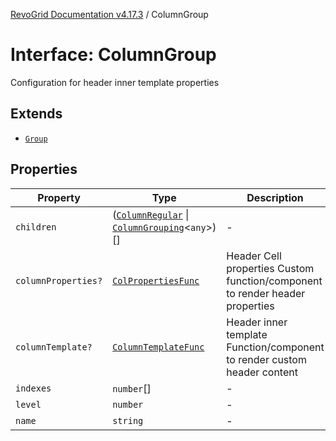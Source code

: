 [RevoGrid Documentation v4.17.3](README.md) / ColumnGroup

# Interface: ColumnGroup

Configuration for header inner template properties

## Extends

- [`Group`](Interface.Group.md)

## Properties

| Property | Type | Description | Inherited from | Defined in |
| ------ | ------ | ------ | ------ | ------ |
| `children` | ([`ColumnRegular`](Interface.ColumnRegular.md) \| [`ColumnGrouping`](Interface.ColumnGrouping.md)\<`any`\>)[] | - | [`Group`](Interface.Group.md).`children` | [src/store/dataSource/data.store.ts:22](https://github.com/revolist/revogrid/blob/3aa06b5b2b2375c31a2a8275a0aefcbc04de60c5/src/store/dataSource/data.store.ts#L22) |
| `columnProperties?` | [`ColPropertiesFunc`](TypeAlias.ColPropertiesFunc.md) | Header Cell properties Custom function/component to render header properties | [`Group`](Interface.Group.md).`columnProperties` | [src/types/interfaces.ts:122](https://github.com/revolist/revogrid/blob/3aa06b5b2b2375c31a2a8275a0aefcbc04de60c5/src/types/interfaces.ts#L122) |
| `columnTemplate?` | [`ColumnTemplateFunc`](TypeAlias.ColumnTemplateFunc.md) | Header inner template Function/component to render custom header content | [`Group`](Interface.Group.md).`columnTemplate` | [src/types/interfaces.ts:117](https://github.com/revolist/revogrid/blob/3aa06b5b2b2375c31a2a8275a0aefcbc04de60c5/src/types/interfaces.ts#L117) |
| `indexes` | `number`[] | - | [`Group`](Interface.Group.md).`indexes` | [src/store/dataSource/data.store.ts:24](https://github.com/revolist/revogrid/blob/3aa06b5b2b2375c31a2a8275a0aefcbc04de60c5/src/store/dataSource/data.store.ts#L24) |
| `level` | `number` | - | - | [src/utils/column.utils.ts:18](https://github.com/revolist/revogrid/blob/3aa06b5b2b2375c31a2a8275a0aefcbc04de60c5/src/utils/column.utils.ts#L18) |
| `name` | `string` | - | [`Group`](Interface.Group.md).`name` | [src/store/dataSource/data.store.ts:21](https://github.com/revolist/revogrid/blob/3aa06b5b2b2375c31a2a8275a0aefcbc04de60c5/src/store/dataSource/data.store.ts#L21) |
